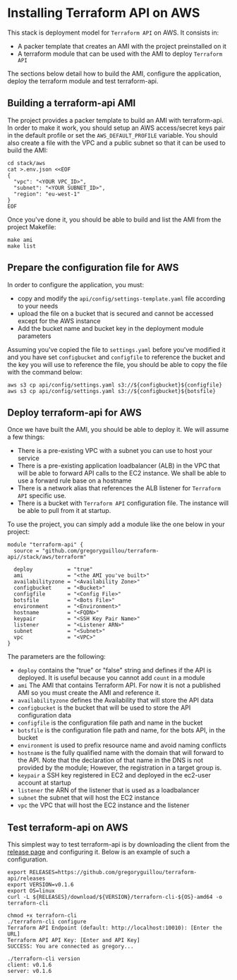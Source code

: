 # Installing Terraform API on AWS

This stack is deployment model for `Terraform API` on AWS. It consists in:

- A packer template that creates an AMI with the project preinstalled on it
- A terraform module that can be used with the AMI to deploy `Terraform API`

The sections below detail how to build the AMI, configure the application, 
deploy the terraform module and test terraform-api.

## Building a terraform-api AMI

The project provides a packer template to build an AMI with terraform-api. In
order to make it work, you should setup an AWS access/secret keys pair in the
default profile or set the `AWS_DEFAULT_PROFILE` variable. You should also 
create a file with the VPC and a public subnet so that it can be used to build
the AMI:

```shell
cd stack/aws
cat >.env.json <<EOF
{
  "vpc": "<YOUR VPC_ID>",
  "subnet": "<YOUR SUBNET_ID>",
  "region": "eu-west-1"
}
EOF
```

Once you've done it, you should be able to build and list the AMI from the 
project Makefile:

```shell
make ami
make list
```

## Prepare the configuration file for AWS

In order to configure the application, you must:

- copy and modify the `api/config/settings-template.yaml` file according to your
  needs
- upload the file on a bucket that is secured and cannot be accessed except for
  the AWS instance
- Add the bucket name and bucket key in the deployment module parameters

Assuming you've copied the file to `settings.yaml` before you've modified it and
you have set `configbucket` and `configfile` to reference the bucket and the key
you will use to reference the file, you should be able to copy the file with the
command below:

```shell
aws s3 cp api/config/settings.yaml s3://${configbucket}${configfile}
aws s3 cp api/config/settings.yaml s3://${configbucket}${botsfile}
```

## Deploy terraform-api for AWS

Once we have built the AMI, you should be able to deploy it. We will assume a
few things:
- There is a pre-existing VPC with a subnet you can use to host your service
- There is a pre-existing application loadbalancer (ALB) in the VPC that will
  be able to forward API calls to the EC2 instance. We shall be able to use 
  a forward rule base on a hostname
- There is a network alias that references the ALB listener for `Terraform API`
  specific use.
- There is a bucket with `Terraform API` configuration file. The instance will
  be able to pull from it at startup.


To use the project, you can simply add a module like the one below in your
project:

```hcl
module "terraform-api" {
  source = "github.com/gregoryguillou/terraform-api//stack/aws/terraform"

  deploy           = "true"
  ami              = "<the AMI you've built>"
  availabilityzone = "<Availability Zone>"
  configbucket     = "<Bucket>"
  configfile       = "<Config File>"
  botsfile         = "<Bots File>"
  environment      = "<Environment>"
  hostname         = "<FQDN>"
  keypair          = "<SSH Key Pair Name>"
  listener         = "<Listener ARN>"
  subnet           = "<Subnet>"
  vpc              = "<VPC>"
}
```

The parameters are the following:

- `deploy` contains the "true" or "false" string and defines if the API is
  deployed. It is useful because you cannot add `count` in a module
- `ami` The AMI that contains Terraform API. For now it is not a published
  AMI so you must create the AMI and reference it.
- `availabilityzone` defines the Availability that will store the API data
- `configbucket` is the bucket that will be used to store the API configuration
  data
- `configfile` is the configuration file path and name in the bucket
- `botsfile` is the configuration file path and name, for the bots API, in the bucket
- `environment` is used to prefix resource name and avoid naming conflicts
- `hostname` is the fully qualified name with the domain that will forward to
  the API. Note that the declaration of that name in the DNS is not provided
  by the module; However, the registration in a target group is.
- `keypair` a SSH key registered in EC2 and deployed in the ec2-user account at
   startup
- `listener` the ARN of the listener that is used as a loadbalancer
- `subnet` the subnet that will host the EC2 instance
- `vpc` the VPC that will host the EC2 instance and the listener

## Test terraform-api on AWS

This simplest way to test terraform-api is by downloading the client from
the [release page](https://github.com/gregoryguillou/terraform-api/releases) 
and configuring it. Below is an example of such a configuration.

```shell
export RELEASES=https://github.com/gregoryguillou/terraform-api/releases
export VERSION=v0.1.6
export OS=linux
curl -L ${RELEASES}/download/${VERSION}/terraforn-cli-${OS}-amd64 -o terraforn-cli

chmod +x terraforn-cli
./terraforn-cli configure
Terraform API Endpoint (default: http://localhost:10010): [Enter the URL]
Terraform API API Key: [Enter and API Key]
SUCCESS: You are connected as gregory...

./terraforn-cli version
client: v0.1.6
server: v0.1.6
```
